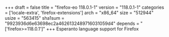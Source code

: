+++
draft = false
title = "firefox-eo 118.0.1-1"
version = "118.0.1-1"
categories = ['locale-extra', 'firefox-extensions']
arch = "x86_64"
size = "512944"
usize = "563415"
sha1sum = "9923936d6e63698ec2a4626132489716031059d4"
depends = "['firefox>=118.0.1']"
+++
Esperanto language support for Firefox